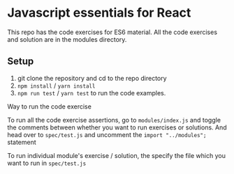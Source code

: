 # Javascript essentials for React

This repo has the code exercises for ES6 material. All the code exercises and solution are in the modules directory.

## Setup

1.  git clone the repository and cd to the repo directory
2.  `npm install` / `yarn install`
3.  `npm run test` / `yarn test` to run the code examples.

Way to run the code exercise

To run all the code exercise assertions, go to `modules/index.js` and toggle the comments between whether you want to run exercises or solutions. And head over to `spec/test.js` and uncomment the `import "../modules";` statement

To run individual module's exercise / solution, the specify the file which you want to run in `spec/test.js`
